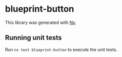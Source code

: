 # blueprint-button

This library was generated with [Nx](https://nx.dev).

## Running unit tests

Run `nx test blueprint-button` to execute the unit tests.
